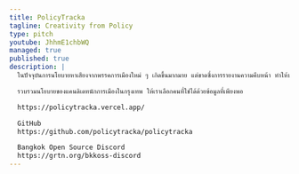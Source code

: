 ```yaml
---
title: PolicyTracka
tagline: Creativity from Policy
type: pitch
youtube: JhhmE1chbWQ
managed: true
published: true
description: |
  ในปัจจุบันการนโยบายหาเสียงจากพรรคการเมืองใหม่ ๆ เกิดขึ้นมากมาย แต่ขาดซึ่งการรายงานความคืบหน้า ทำให้ประชาชนไม่สามารถติดตามความคืบหน้าในการดำเนินนโยบายนำร่องที่มีการหาเสียง และไม่มีข้อมูลที่เป็นกลางสำหรับการสืบค้น, ในทุกๆ ปี ป้ายโฆษณาและนโยบายหาเสียงเลือกตั้งที่ถูกผลิตออกมา ถูกประชาชนเห็น ได้รับการชื่นชม การติเตียน แต่ก็กลับถูกลืมไปในทุกๆ ปี นโยบายที่ใครทำได้ดี นโยบายที่ใครทำไม่ได้ตามที่สัญญา เหมือนกับว่าทุกอย่างกลับไปเริ่มใหม่ เริ่มต้นตั้งแต่ตอนที่เรา "เพิ่งเริ่มเลือกตั้งครั้งแรก" นโยบายที่ดูนำสมัย อาจจะเป็นแค่นโยบายที่ถูกพูดถึงมาแล้ว 10 ปีแต่ไม่เคยได้ทำ และนโยบายบางอันอาจจะเป็นเรื่องเดิมๆ ที่ถูกเลือกมาแล้วเป็น 10 ปี แต่ก็ไม่เคยได้เปลี่ยนอะไรไปเลย ส่งผลให้พลเมืองอาจตัดสินใจเลือกพรรคเหล่านั้นโดยไม่มีข้อมูลที่เพียงพอต่อการตัดสินใจ เพียงแต่เห็นชอบต่อนโยบาย โดยที่ไม่มีข้อมูลสนับสนุนถึงความเป็นไปได้ในการดำเนินการ ที่อาจจะเป็นแค่นโยบายที่ถูกเอามาขายในทุกๆ สมัยการเลือกตั้ง และไม่ได้รับการดำเนินการให้สำเร็จอย่างที่ควรจะเป็น

  รวบรวมนโยบายของแคนดิเดทนักการเมืองในกรุงเทพ ให้เราเลือกคนที่ใช่ได้ด้วยข้อมูลที่เพียงพอ

  https://policytracka.vercel.app/

  GitHub
  https://github.com/policytracka/policytracka

  Bangkok Open Source Discord
  https://grtn.org/bkkoss-discord
---
```

